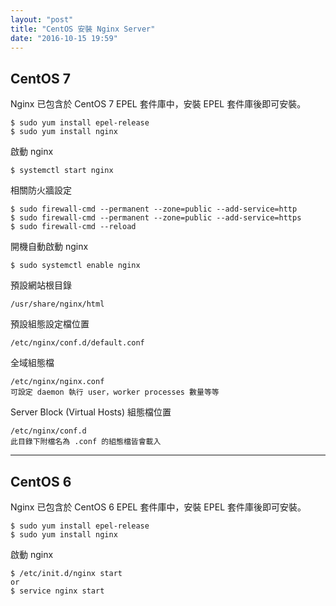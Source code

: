 ```yaml
---
layout: "post"
title: "CentOS 安裝 Nginx Server"
date: "2016-10-15 19:59"
---
```


## CentOS 7 ##

Nginx 已包含於 CentOS 7 EPEL 套件庫中，安裝 EPEL 套件庫後即可安裝。

	$ sudo yum install epel-release
	$ sudo yum install nginx

啟動 nginx

	$ systemctl start nginx

相關防火牆設定

	$ sudo firewall-cmd --permanent --zone=public --add-service=http
	$ sudo firewall-cmd --permanent --zone=public --add-service=https
	$ sudo firewall-cmd --reload

開機自動啟動 nginx

	$ sudo systemctl enable nginx

預設網站根目錄

	/usr/share/nginx/html

預設組態設定檔位置

	/etc/nginx/conf.d/default.conf

全域組態檔

	/etc/nginx/nginx.conf
	可設定 daemon 執行 user，worker processes 數量等等

Server Block (Virtual Hosts) 組態檔位置

	/etc/nginx/conf.d
	此目錄下附檔名為 .conf 的組態檔皆會載入

---

## CentOS 6 ##

Nginx 已包含於 CentOS 6 EPEL 套件庫中，安裝 EPEL 套件庫後即可安裝。

	$ sudo yum install epel-release
	$ sudo yum install nginx

啟動 nginx

	$ /etc/init.d/nginx start
	or
	$ service nginx start
